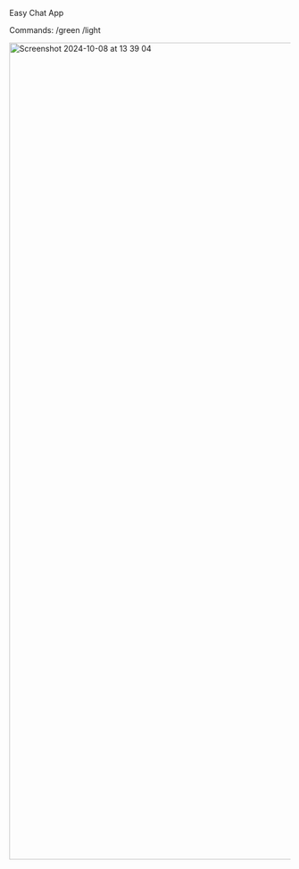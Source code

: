 Easy Chat App

Commands:
/green
/light


<img width="1465" alt="Screenshot 2024-10-08 at 13 39 04" src="https://github.com/user-attachments/assets/0eba8f25-738b-4403-b237-6e6c4f9fa092">
